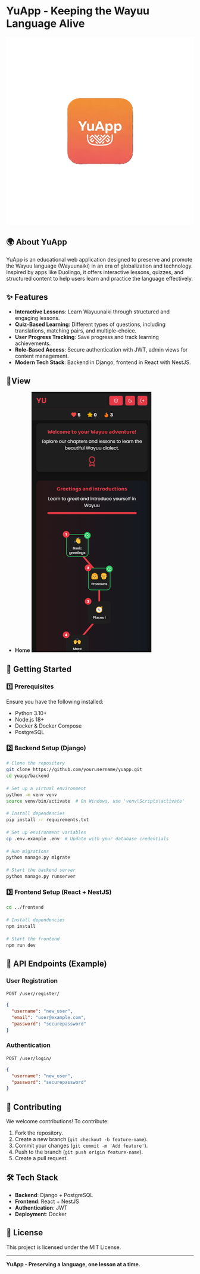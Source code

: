 # YuApp - Keeping the Wayuu Language Alive

![YuApp Logo](assets/YuApp_icon.PNG)

## 🌍 About YuApp
YuApp is an educational web application designed to preserve and promote the Wayuu language (Wayuunaiki) in an era of globalization and technology. Inspired by apps like Duolingo, it offers interactive lessons, quizzes, and structured content to help users learn and practice the language effectively.

## ✨ Features
- **Interactive Lessons**: Learn Wayuunaiki through structured and engaging lessons.
- **Quiz-Based Learning**: Different types of questions, including translations, matching pairs, and multiple-choice.
- **User Progress Tracking**: Save progress and track learning achievements.
- **Role-Based Access**: Secure authentication with JWT, admin views for content management.
- **Modern Tech Stack**: Backend in Django, frontend in React with NestJS.

## 📱View
- **Home**
![YuApp screen 1](assets/screenshot_1.PNG)


## 🚀 Getting Started

### 1️⃣ Prerequisites
Ensure you have the following installed:
- Python 3.10+
- Node.js 18+
- Docker & Docker Compose
- PostgreSQL

### 2️⃣ Backend Setup (Django)
```bash
# Clone the repository
git clone https://github.com/yourusername/yuapp.git
cd yuapp/backend

# Set up a virtual environment
python -m venv venv
source venv/bin/activate  # On Windows, use 'venv\Scripts\activate'

# Install dependencies
pip install -r requirements.txt

# Set up environment variables
cp .env.example .env  # Update with your database credentials

# Run migrations
python manage.py migrate

# Start the backend server
python manage.py runserver
```

### 3️⃣ Frontend Setup (React + NestJS)
```bash
cd ../frontend

# Install dependencies
npm install

# Start the frontend
npm run dev
```

## 📡 API Endpoints (Example)
### User Registration
```http
POST /user/register/
```
```json
{
  "username": "new_user",
  "email": "user@example.com",
  "password": "securepassword"
}
```

### Authentication
```http
POST /user/login/
```
```json
{
  "username": "new_user",
  "password": "securepassword"
}
```

## 🤝 Contributing
We welcome contributions! To contribute:
1. Fork the repository.
2. Create a new branch (`git checkout -b feature-name`).
3. Commit your changes (`git commit -m 'Add feature'`).
4. Push to the branch (`git push origin feature-name`).
5. Create a pull request.

## 🛠 Tech Stack
- **Backend**: Django + PostgreSQL
- **Frontend**: React + NestJS
- **Authentication**: JWT
- **Deployment**: Docker

## 📜 License
This project is licensed under the MIT License.

---
**YuApp - Preserving a language, one lesson at a time.**

